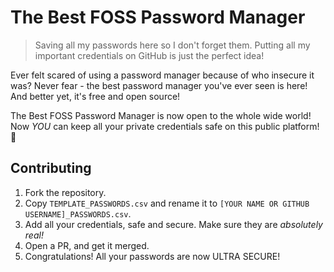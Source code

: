 # The Best FOSS Password Manager
> Saving all my passwords here so I don't forget them. Putting all my important credentials on GitHub is just the perfect idea!

Ever felt scared of using a password manager because of who insecure it was? Never fear - the best password manager you've ever seen is here! And better yet, it's free and open source!

The Best FOSS Password Manager is now open to the whole wide world! Now *YOU* can keep all your private credentials safe on this public platform! :rocket:

## Contributing

1. Fork the repository.
2. Copy `TEMPLATE_PASSWORDS.csv` and rename it to `[YOUR NAME OR GITHUB USERNAME]_PASSWORDS.csv`.
3. Add all your credentials, safe and secure. Make sure they are *absolutely real!*
4. Open a PR, and get it merged.
5. Congratulations! All your passwords are now ULTRA SECURE!
